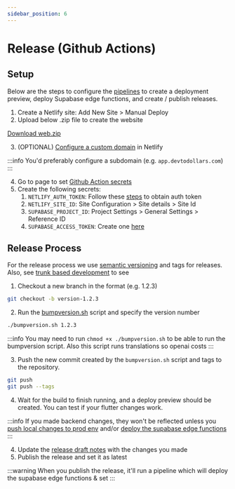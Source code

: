 ```yaml
---
sidebar_position: 6
---
```

# Release (Github Actions)

## Setup

Below are the steps to configure the [pipelines](https://github.com/devtodollars/flutter-supabase-production-template/tree/main/.github/workflows) to create a deployment preview, deploy Supabase edge functions, and create / publish releases.

1. Create a Netlify site: Add New Site > Manual Deploy
2. Upload below .zip file to create the website

[Download web.zip](../assets/web.zip)

3. (OPTIONAL) [Configure a custom domain](https://docs.netlify.com/domains-https/custom-domains/configure-external-dns/#configure-a-subdomain) in Netlify

:::info
You'd preferably configure a subdomain (e.g. `app.devtodollars.com`)
:::

4. Go to page to set [Github Action secrets](https://docs.github.com/en/actions/security-guides/using-secrets-in-github-actions#creating-secrets-for-a-repository)
5. Create the following secrets:
   1. `NETLIFY_AUTH_TOKEN`: Follow these [steps](https://docs.netlify.com/cli/get-started/#obtain-a-token-in-the-netlify-ui) to obtain auth token
   2. `NETLIFY_SITE_ID`: Site Configuration > Site details > Site Id
   3. `SUPABASE_PROJECT_ID`: Project Settings > General Settings > Reference ID
   4. `SUPABASE_ACCESS_TOKEN`: Create one [here](https://supabase.com/dashboard/account/tokens)



## Release Process

For the release process we use [semantic versioning](https://semver.org/) and tags for releases. Also, see [trunk based development](https://trunkbaseddevelopment.com/) to see&#x20;

1. Checkout a new branch in the format (e.g. 1.2.3)

```bash
git checkout -b version-1.2.3
```

2. Run the [bumpversion.sh](https://github.com/devtodollars/flutter-supabase-production-template/blob/main/flutter/bumpversion.sh) script and specify the version number

```bash
./bumpversion.sh 1.2.3
```

:::info
You may need to run `chmod +x ./bumpversion.sh` to be able to run the bumpversion script. Also this script runs translations so openai costs
:::

3. Push the new commit created by the `bumpversion.sh` script and tags to the repository.

```bash
git push
git push --tags
```

4. Wait for the build to finish running, and a deploy preview should be created. You can test if your flutter changes work.

:::info
If you made backend changes, they won't be reflected unless you [push local changes to prod env](backend/supabase-local-development.md#pushing-local-changes-to-prod-env) and/or [deploy the supabase edge functions](backend/common-commands.md#deploy-supabase-functions)
:::

4. Update the [release draft notes](https://docs.github.com/en/repositories/releasing-projects-on-github/managing-releases-in-a-repository#editing-a-release) with the changes you made
5. Publish the release and set it as latest

:::warning
When you publish the release, it'll run a pipeline which will deploy the supabase edge functions & set
:::
